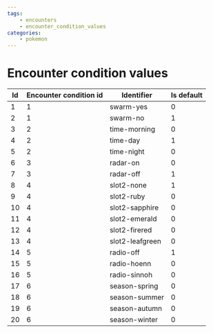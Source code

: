 ```yaml
---
tags:
    - encounters
    - encounter_condition_values
categories:
    - pokemon
---
```


# Encounter condition values

| **Id** | **Encounter condition id** |   **Identifier**    | **Is default** |
|--------|----------------------------|---------------------|----------------|
| 1  | 1                      | swarm-yes       | 0          |
| 2  | 1                      | swarm-no        | 1          |
| 3  | 2                      | time-morning    | 0          |
| 4  | 2                      | time-day        | 1          |
| 5  | 2                      | time-night      | 0          |
| 6  | 3                      | radar-on        | 0          |
| 7  | 3                      | radar-off       | 1          |
| 8  | 4                      | slot2-none      | 1          |
| 9  | 4                      | slot2-ruby      | 0          |
| 10 | 4                      | slot2-sapphire  | 0          |
| 11 | 4                      | slot2-emerald   | 0          |
| 12 | 4                      | slot2-firered   | 0          |
| 13 | 4                      | slot2-leafgreen | 0          |
| 14 | 5                      | radio-off       | 1          |
| 15 | 5                      | radio-hoenn     | 0          |
| 16 | 5                      | radio-sinnoh    | 0          |
| 17 | 6                      | season-spring   | 0          |
| 18 | 6                      | season-summer   | 0          |
| 19 | 6                      | season-autumn   | 0          |
| 20 | 6                      | season-winter   | 0          |
